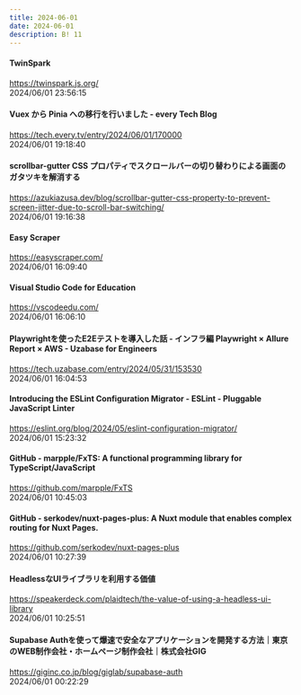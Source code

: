 ```yaml
---
title: 2024-06-01
date: 2024-06-01
description: B! 11
---
```


#### TwinSpark
https://twinspark.js.org/<br>
2024/06/01 23:56:15<br>


#### Vuex から Pinia への移行を行いました - every Tech Blog
https://tech.every.tv/entry/2024/06/01/170000<br>
2024/06/01 19:18:40<br>


#### scrollbar-gutter CSS プロパティでスクロールバーの切り替わりによる画面のガタツキを解消する
https://azukiazusa.dev/blog/scrollbar-gutter-css-property-to-prevent-screen-jitter-due-to-scroll-bar-switching/<br>
2024/06/01 19:16:38<br>


#### Easy Scraper
https://easyscraper.com/<br>
2024/06/01 16:09:40<br>


#### Visual Studio Code for Education
https://vscodeedu.com/<br>
2024/06/01 16:06:10<br>


#### Playwrightを使ったE2Eテストを導入した話 - インフラ編 Playwright × Allure Report × AWS - Uzabase for Engineers
https://tech.uzabase.com/entry/2024/05/31/153530<br>
2024/06/01 16:04:53<br>


#### Introducing the ESLint Configuration Migrator - ESLint - Pluggable JavaScript Linter
https://eslint.org/blog/2024/05/eslint-configuration-migrator/<br>
2024/06/01 15:23:32<br>


#### GitHub - marpple/FxTS: A functional programming library for TypeScript/JavaScript
https://github.com/marpple/FxTS<br>
2024/06/01 10:45:03<br>


#### GitHub - serkodev/nuxt-pages-plus: A Nuxt module that enables complex routing for Nuxt Pages.
https://github.com/serkodev/nuxt-pages-plus<br>
2024/06/01 10:27:39<br>


#### HeadlessなUIライブラリを利用する価値
https://speakerdeck.com/plaidtech/the-value-of-using-a-headless-ui-library<br>
2024/06/01 10:25:51<br>


#### Supabase Authを使って爆速で安全なアプリケーションを開発する方法｜東京のWEB制作会社・ホームページ制作会社｜株式会社GIG
https://giginc.co.jp/blog/giglab/supabase-auth<br>
2024/06/01 00:22:29<br>


